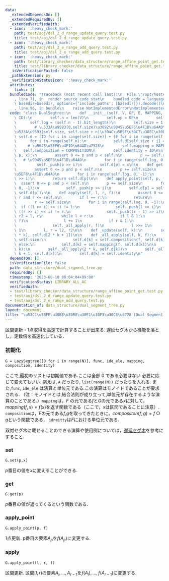 ```yaml
---
data:
  _extendedDependsOn: []
  _extendedRequiredBy: []
  _extendedVerifiedWith:
  - icon: ':heavy_check_mark:'
    path: test/aoj/dsl_2_d_range_update_query.test.py
    title: test/aoj/dsl_2_d_range_update_query.test.py
  - icon: ':heavy_check_mark:'
    path: test/aoj/dsl_2_e_range_add_query.test.py
    title: test/aoj/dsl_2_e_range_add_query.test.py
  - icon: ':heavy_check_mark:'
    path: test/library_checker/data_structure/range_affine_point_get.test.py
    title: test/library_checker/data_structure/range_affine_point_get.test.py
  _isVerificationFailed: false
  _pathExtension: py
  _verificationStatusIcon: ':heavy_check_mark:'
  attributes:
    links: []
  bundledCode: "Traceback (most recent call last):\n  File \"/opt/hostedtoolcache/PyPy/3.10.13/x64/lib/pypy3.10/site-packages/onlinejudge_verify/documentation/build.py\"\
    , line 71, in _render_source_code_stat\n    bundled_code = language.bundle(stat.path,\
    \ basedir=basedir, options={'include_paths': [basedir]}).decode()\n  File \"/opt/hostedtoolcache/PyPy/3.10.13/x64/lib/pypy3.10/site-packages/onlinejudge_verify/languages/python.py\"\
    , line 96, in bundle\n    raise NotImplementedError\nNotImplementedError\n"
  code: "class DualSegtree:\n    def __init__(self, V, OP, E, MAPPING, COMPOSITION,\
    \ ID):\n        self.n = len(V)\n        self.op = OP\n        self.e = E\n  \
    \      self.log = (self.n - 1).bit_length()\n        self.size = 1 << self.log\n\
    \        # \u533A\u9593[0,self.size)\u3092\u9045\u5EF6\u4F1D\u64AD\u7528\uFF0C\
    \u533A\u9593[self.size, self.size + n)\u304C\u5B9F\u30C7\u30FC\u30BF\n       \
    \ self.d = [ID for i in range(self.size)] + [E for i in range(self.size)]\n  \
    \      for i in range(self.n):\n            self.d[self.size + i] = V[i]\n   \
    \     # \u9045\u5EF6\u4F1D\u64AD\u7528\n        self.mapping = MAPPING\n     \
    \   self.composition = COMPOSITION\n        self.identity = ID\n\n    def set(self,\
    \ p, x):\n        assert 0 <= p and p < self.n\n        p += self.size\n     \
    \   # \u9045\u5EF6\u4F1D\u64AD\n        for i in range(self.log, 0, -1):\n   \
    \         self._push(p >> i)\n        self.d[p] = x\n\n    def get(self, p):\n\
    \        assert 0 <= p and p < self.n\n        p += self.size\n        # \u9045\
    \u5EF6\u4F1D\u64AD\n        for i in range(self.log, 0, -1):\n            self._push(p\
    \ >> i)\n        return self.d[p]\n\n    def apply_point(self, p, f):\n      \
    \  assert 0 <= p and p < self.n\n        p += self.size\n        for i in range(self.log,\
    \ 0, -1):\n            self._push(p >> i)\n        self.d[p] = self.mapping(f,\
    \ self.d[p])\n\n    def apply(self, l, r, f):\n        assert 0 <= l and l <=\
    \ r and r <= self.n\n        if l == r:\n            return\n        l += self.size\n\
    \        r += self.size\n        for i in range(self.log, 0, -1):\n          \
    \  if ((l >> i) << i) != l:\n                self._push(l >> i)\n            if\
    \ ((r >> i) << i) != r:\n                self._push((r - 1) >> i)\n        l2,\
    \ r2 = l, r\n        while l < r:\n            if l & 1:\n                self._all_apply(l,\
    \ f)\n                l += 1\n            if r & 1:\n                r -= 1\n\
    \                self._all_apply(r, f)\n            l >>= 1\n            r >>=\
    \ 1\n        l, r = l2, r2\n\n    def _update(self, k):\n        self.d[k] = self.op(self.d[2\
    \ * k], self.d[2 * k + 1])\n\n    def _all_apply(self, k, f):\n        if k <\
    \ self.size:\n            self.d[k] = self.composition(f, self.d[k])\n       \
    \ else:\n            self.d[k] = self.mapping(f, self.d[k])\n\n    def _push(self,\
    \ k):\n        self._all_apply(2 * k, self.d[k])\n        self._all_apply(2 *\
    \ k + 1, self.d[k])\n        self.d[k] = self.identity\n"
  dependsOn: []
  isVerificationFile: false
  path: data_structure/dual_segment_tree.py
  requiredBy: []
  timestamp: '2023-08-10 00:04:04+09:00'
  verificationStatus: LIBRARY_ALL_AC
  verifiedWith:
  - test/library_checker/data_structure/range_affine_point_get.test.py
  - test/aoj/dsl_2_d_range_update_query.test.py
  - test/aoj/dsl_2_e_range_add_query.test.py
documentation_of: data_structure/dual_segment_tree.py
layout: document
title: "\u53CC\u5BFE\u30BB\u30B0\u30E1\u30F3\u30C8\u6728 (Dual Segment Tree)"
---
```


区間更新・1点取得を高速で計算することが出来る. 遅延セグ木から機能を落とし，定数倍を高速化している．

### 初期化

```
G = LazySegtree([0 for i in range(N)], func, ide_ele, mapping, composition, identity)
```
ここで,最初のリストは初期値である.ここは全部 $0$ である必要はない.必要に応じて変えてもいい. 例えば, `A` だったり, `list(range(N))` だったりを入れる. また,`func`, `ide_ele` は演算と単位元である.この演算はモノイドであることが要求される. （注：モノイドとは,結合法則が成り立って,単位元が存在するような演算のことである.）`mapping`は，$F$
の元である$f$と$G$の元である$x$に対して，$mapping(f,x)=f(x)$を返す関数である（ここで，$x$は区間であることに注意）. `composition`は，$F$の元である$f$,$g$を取ってきたときに，$composiiton(f,g)=f○g$という関数である． `idneitty`は$F$における単位元である.

双対セグ木に載せることのできる演算や使用例については，[遅延セグ木](./lazy_segment_tree.py)を参考にすること.

### set

```
G.set(p,x)
```
$p$番目の値を$x$に変えることができる.

### get

```
G.get(p)
```
$p$番目の値が返ってくるという関数である.


### apply_point

```
G.apply_point(p, f)
```

1点更新. p番目の要素$A_p$を$f(A_p)$に変更する.

### apply

```
G.apply_point(l, r, f)
```

区間更新. 区間$[l,r)$の要素$A_l, ..., A_{r-1}$を$f(A_l), ..., f(A_{r-1})$に変更する.
